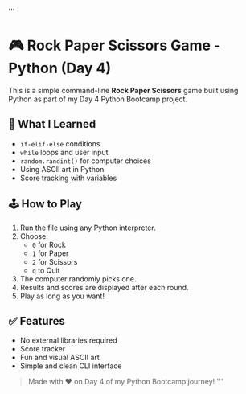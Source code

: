 
'''
# 🎮 Rock Paper Scissors Game - Python (Day 4)

This is a simple command-line **Rock Paper Scissors** game built using Python as part of my Day 4 Python Bootcamp project.

## 🧠 What I Learned
- `if-elif-else` conditions
- `while` loops and user input
- `random.randint()` for computer choices
- Using ASCII art in Python
- Score tracking with variables

## 🕹️ How to Play
1. Run the file using any Python interpreter.
2. Choose:
   - `0` for Rock  
   - `1` for Paper  
   - `2` for Scissors  
   - `q` to Quit
3. The computer randomly picks one.
4. Results and scores are displayed after each round.
5. Play as long as you want!

## ✅ Features
- No external libraries required
- Score tracker
- Fun and visual ASCII art
- Simple and clean CLI interface

> Made with ❤️ on Day 4 of my Python Bootcamp journey!
'''